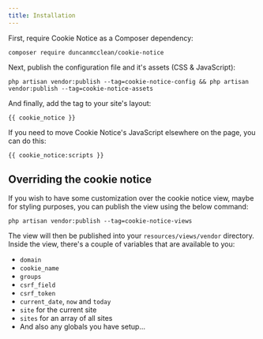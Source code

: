 ```yaml
---
title: Installation
---
```


First, require Cookie Notice as a Composer dependency:

```
composer require duncanmcclean/cookie-notice
```

Next, publish the configuration file and it's assets (CSS & JavaScript):

```
php artisan vendor:publish --tag=cookie-notice-config && php artisan vendor:publish --tag=cookie-notice-assets
```

And finally, add the tag to your site's layout:

```antlers
{{ cookie_notice }}
```

If you need to move Cookie Notice's JavaScript elsewhere on the page, you can do this:

```antlers
{{ cookie_notice:scripts }}
```

## Overriding the cookie notice

If you wish to have some customization over the cookie notice view, maybe for styling purposes, you can publish the view using the below command:

```
php artisan vendor:publish --tag=cookie-notice-views
```

The view will then be published into your `resources/views/vendor` directory. Inside the view, there's a couple of variables that are available to you:

- `domain`
- `cookie_name`
- `groups`
- `csrf_field`
- `csrf_token`
- `current_date`, `now` and `today`
- `site` for the current site
- `sites` for an array of all sites
- And also any globals you have setup...
